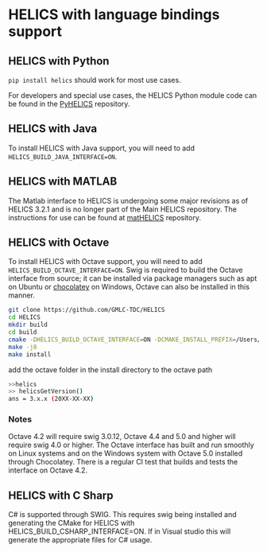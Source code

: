# HELICS with language bindings support

## HELICS with Python

`pip install helics` should work for most use cases.

For developers and special use cases, the HELICS Python module code can be found in the [PyHELICS](https://github.com/gmlc-tdc/pyhelics) repository.

## HELICS with Java

To install HELICS with Java support, you will need to add `HELICS_BUILD_JAVA_INTERFACE=ON`.

## HELICS with MATLAB

The Matlab interface to HELICS is undergoing some major revisions as of HELICS 3.2.1 and is no longer part of the Main HELICS repository. The instructions for use can be found at [matHELICS](https://github.com/gmlc-tdc/mathelics) repository.

## HELICS with Octave

To install HELICS with Octave support, you will need to add `HELICS_BUILD_OCTAVE_INTERFACE=ON`. Swig is required to build the Octave interface from source; it can be installed via package managers such as apt on Ubuntu or [chocolatey](https://chocolatey.org/packages?q=swig) on Windows, Octave can also be installed in this manner.

```bash
git clone https://github.com/GMLC-TDC/HELICS
cd HELICS
mkdir build
cd build
cmake -DHELICS_BUILD_OCTAVE_INTERFACE=ON -DCMAKE_INSTALL_PREFIX=/Users/$(whoami)/local/helics-develop/ ..
make -j8
make install
```

add the octave folder in the install directory to the octave path

```bash
>>helics
>> helicsGetVersion()
ans = 3.x.x (20XX-XX-XX)
```

### Notes

Octave 4.2 will require swig 3.0.12, Octave 4.4 and 5.0 and higher will require swig 4.0 or higher. The Octave interface has built and run smoothly on Linux systems and on the Windows system with Octave 5.0 installed through Chocolatey. There is a regular CI test that builds and tests the interface on Octave 4.2.

## HELICS with C Sharp

C\# is supported through SWIG. This requires swig being installed and generating the CMake for HELICS with HELICS_BUILD_CSHARP_INTERFACE=ON. If in Visual studio this will generate the appropriate files for C# usage.
